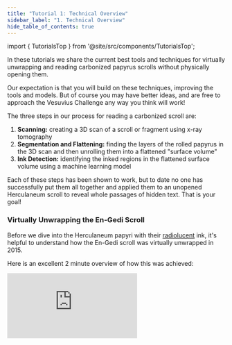 ```yaml
---
title: "Tutorial 1: Technical Overview"
sidebar_label: "1. Technical Overview"
hide_table_of_contents: true
---
```


<head>
  <html data-theme="dark" />

  <meta
    name="description"
    content="A $1,000,000+ machine learning and computer vision competition"
  />

  <meta property="og:type" content="website" />
  <meta property="og:url" content="https://scrollprize.org" />
  <meta property="og:title" content="Vesuvius Challenge" />
  <meta
    property="og:description"
    content="A $1,000,000+ machine learning and computer vision competition"
  />
  <meta
    property="og:image"
    content="https://scrollprize.org/img/social/opengraph.jpg"
  />

  <meta property="twitter:card" content="summary_large_image" />
  <meta property="twitter:url" content="https://scrollprize.org" />
  <meta property="twitter:title" content="Vesuvius Challenge" />
  <meta
    property="twitter:description"
    content="A $1,000,000+ machine learning and computer vision competition"
  />
  <meta
    property="twitter:image"
    content="https://scrollprize.org/img/social/opengraph.jpg"
  />
</head>

import { TutorialsTop } from '@site/src/components/TutorialsTop';

In these tutorials we share the current best tools and techniques for virtually unwrapping and reading carbonized papyrus scrolls without physically opening them.

Our expectation is that you will build on these techniques, improving the tools and models. But of course you may have better ideas, and are free to approach the Vesuvius Challenge any way you think will work!

The three steps in our process for reading a carbonized scroll are:

<TutorialsTop/>

1. <b>Scanning:</b> creating a 3D scan of a scroll or fragment using x-ray tomography
2. <b>Segmentation and Flattening:</b> finding the layers of the rolled papyrus in the 3D scan and then unrolling them into a flattened "surface volume"
3. <b>Ink Detection:</b> identifying the inked regions in the flattened surface volume using a machine learning model

Each of these steps has been shown to work, but to date no one has successfully put them all together and applied them to an unopened Herculaneum scroll to reveal whole passages of hidden text. That is your goal!

### Virtually Unwrapping the En-Gedi Scroll

Before we dive into the Herculaneum papyri with their [radiolucent](https://en.wikipedia.org/wiki/Radiodensity) ink, it's helpful to understand how the En-Gedi scroll was virtually unwrapped in 2015.

Here is an excellent 2 minute overview of how this was achieved:

<iframe className="w-[100%] aspect-video mb-4" src="https://www.youtube.com/embed/GduCExxB0vw" title="YouTube video player" frameBorder="0" allow="accelerometer; autoplay; clipboard-write; encrypted-media; gyroscope; picture-in-picture; web-share" allowFullScreen/>

For the Herculaneum papyri, many of the same steps apply, with one key change: the ink is not immediately visible to the naked eye. We will need to use a machine learning model to detect the ink.

Let's go through each of the key steps one by one.

### 1. Scanning

<div class="bg-gray-800 p-4 rounded mb-4">
<strong>Input:</strong> physical scroll or fragment.<br/>
<strong>Output:</strong> 3D volume (.tif “image stack”).
</div>

If you've ever had a CT scan at a hospital, this is exactly the same process, except our scans were made in a particle accelerator and are much higher resolution.

Scanning involves taking hundreds to thousands of X-ray photographs of the object from different rotational angles. Typically this is done by having an X-ray source on one side of the object, and an X-ray camera on the other side, and rotating the object 360° on a platform.

<figure className="">
  <video autoPlay playsInline loop muted className="w-[100%]" poster="/img/tutorials/fragment-rotating2.jpg">
    <source src="/img/tutorials/fragment-rotating2.webm" type="video/webm"/>
    <source src="/img/tutorials/fragment-rotating2.mp4" type="video/mp4"/>
  </video>
  <figcaption className="mt-0">A fragment rotating, with an X-ray source (from a particle accelerator) on one side, and an X-ray camera on the other side <a href="https://www.youtube.com/watch?v=fg_08ukGlMw">(source)</a></figcaption>
</figure>

The X-ray photos are then combined into a 3D volume using one of a number of [tomographic reconstruction](https://en.wikipedia.org/wiki/Tomographic_reconstruction) algorithms. This is typically done by software that comes with the scanner. A volume is a 3D picture made up of 3D pixel cubes called voxels. The *voxel size* tells us the physical size of the cube, and the value stored in the voxel is an estimate of that location's radiodensity.

<figure>
  <video autoPlay playsInline loop muted className="w-[100%] rounded-xl" poster="/img/tutorials/scanning2.jpg">
    <source src="/img/tutorials/scanning2.webm" type="video/webm"/>
    <source src="/img/tutorials/scanning2.mp4" type="video/mp4"/>
  </video>
  <figcaption className="mt-0">Artistic visualization of constructing a 3D volume; in reality the object rotates as it is scanned.</figcaption>
</figure>

We store the 3D volume as a directory full of .tif files, where each file represents one horizontal crossection or "slice" of the object, typically starting at the bottom of the object and moving upwards. We call this a .tif image stack. In the case of our full scroll scans, each .tif file is 100MB. For the fragment scans, sizes range from 14MB to 40MB. For the flattened surface volumes, each .tif file can be up to 280MB.

Remember that each pixel in the image stack actually represents a cube of physical space. If your volume has a 10um voxel size, then 100 slices will give you 1mm (1000um) of the object.

<div className="flex items-end">
  <figure className="w-[50%] max-w-[230px] mr-4">
    <img src="/img/tutorials/image-stack.png" className="w-[100%]"/>
    <figcaption className="mt-0">.tif image stack</figcaption>
  </figure>
  <figure className="w-[50%]">
    <video autoPlay playsInline loop muted className="w-[100%] rounded-xl" poster="/img/tutorials/imagej-slices2.jpg">
      <source src="/img/tutorials/imagej-slices2.webm" type="video/webm"/>
      <source src="/img/tutorials/imagej-slices2.mp4" type="video/mp4"/>
    </video>
    <figcaption className="mt-0">Scrubbing through the .tif images</figcaption>
  </figure>
</div>

Image stacks can be visualized using 3D volume rendering software. We will learn how to do this in [“Tutorial 2: Scanning”](tutorial2).

<div className="flex items-start">
  <figure className="w-[44%] mr-4">
    <video autoPlay playsInline loop muted className="w-[100%]" poster="/img/tutorials/scroll-volume2.jpg">
      <source src="/img/tutorials/scroll-volume2.webm" type="video/webm"/>
      <source src="/img/tutorials/scroll-volume2.mp4" type="video/mp4"/>
    </video>
    <figcaption className="mt-0">3D volume of a proxy scroll</figcaption>
  </figure>
  <figure className="w-[54%]">
    <video autoPlay playsInline loop muted className="w-[100%]" poster="/img/tutorials/fragment-volume2.jpg">
      <source src="/img/tutorials/fragment-volume2.webm" type="video/webm"/>
      <source src="/img/tutorials/fragment-volume2.mp4" type="video/mp4"/>
    </video>
    <figcaption className="mt-0">3D volume of a Herculaneum fragment, showing multiple layers of papyrus</figcaption>
  </figure>
</div>

### 2. Segmentation

<div class="bg-gray-800 p-4 rounded mb-4">
<strong>Input:</strong> 3D volume (.tif “image stack”).<br/>
<strong>Output:</strong> 3D mesh (.obj).
</div>

The goal of segmentation is to identify and capture the 3D shape of each of the layers of the rolled papyrus scroll. Each individual surface in our 3D volume that we are able to identify is called a "segment."

<figure>
  <video autoPlay playsInline loop muted className="w-[100%] rounded-xl" poster="/img/tutorials/segmentation2.jpg">
    <source src="/img/tutorials/segmentation2.webm" type="video/webm"/>
    <source src="/img/tutorials/segmentation2.mp4" type="video/mp4"/>
  </video>
  <figcaption className="mt-0">Segmentation: finding a surface of papyrus.</figcaption>
</figure>


<div>We have to do this step both for scrolls and fragments:</div>

* **Scrolls.** We repeat this process many times for different internal surfaces.
  * Technically we could make one huge "segment" for the entire scroll, but the scroll wraps can be difficult to distinguish in practice, so we split it up into more manageable pieces.
  * Segmentation can be challenging, as different layers of papyrus can be damaged, distorted, or frayed. The carbonized papyrus blisters, and different layers can even fuse with each other.
* **Fragments.** On fragments this process is a little easier, since they are already fairly flat and have an exposed surface on which we can actually see the ink. Still, the fragments are usually not completely flat, and can have "hidden layers" of papyrus attached underneath the visible layer.

We use an in-house tool called Volume Cartographer to manually annotate a surface on one of the slices from the image stack, and then the software extrapolates it along the z-axis to other slices.

<figure>
  <video autoPlay playsInline loop muted className="w-[100%] rounded-xl" poster="/img/tutorials/mesh-drawing2.jpg">
    <source src="/img/tutorials/mesh-drawing2.webm" type="video/webm"/>
    <source src="/img/tutorials/mesh-drawing2.mp4" type="video/mp4"/>
  </video>
</figure>

The result is a 3D mesh (.obj file) called a “segment” which intersects the volume (i.e. the mesh coordinates are also volume coordinates).

<figure>
  <video autoPlay playsInline loop muted className="w-[100%] rounded-xl" poster="/img/tutorials/mesh-rotate2.jpg">
    <source src="/img/tutorials/mesh-rotate2.webm" type="video/webm"/>
    <source src="/img/tutorials/mesh-rotate2.mp4" type="video/mp4"/>
  </video>
</figure>

### 3. Surface volumes

<div class="bg-gray-800 p-4 rounded mb-4">
<strong>Input:</strong> 3D volume (.tif “image stack”) and 3D mesh (.obj).<br/>
<strong>Output:</strong> 3D “surface volume” around the mesh (.tif “image stack”).
</div>

To detect ink from the 3D X-ray scan, it is not sufficient to only examine the voxels which intersect our segment mesh; we also want to sample the voxels _around_ the mesh:

* **downwards, “into the papyrus.”** Ink might have seeped into the papyrus, so the voxels inside the papyrus might contain information about the presence of ink.
* **upwards, “above the papyrus.”** Ink might be sitting on top of the surface, creating a small “hump” that might be detectable.

We might also not have traced the surface of the papyrus completely accurately during segmentation, so sampling voxels around the mesh also gives us some leeway.

Fortunately, this sampling approach can be a helpful optimization: the full 3D volume can be a huge amount of data (up to a terabyte), which is often not very practical to work with, but we only need the voxels which are _close_ to our segment. We therefore do one additional step of data processing to create a new "subvolume" containing only the voxels in which we're interested.

<figure>
  <video autoPlay playsInline loop muted className="w-[100%] rounded-xl" poster="/img/tutorials/surface-volume-extrusion3.jpg">
    <source src="/img/tutorials/surface-volume-extrusion3.webm" type="video/webm"/>
    <source src="/img/tutorials/surface-volume-extrusion3.mp4" type="video/mp4"/>
  </video>
  <figcaption className="mt-0">“Extruding” the segment mesh to capture a subvolume. Every voxel inside this new mesh will be saved as a new volume.</figcaption>
</figure>

We then "flatten" this subvolume into a new image stack, where each layer is a 2D image again. This process is similar to creating a map of the earth on flat paper: there are many different types of projections you can use, all of which have their own pros and cons.

<figure>
  <video autoPlay playsInline loop muted className="w-[100%] rounded-xl" poster="/img/tutorials/surface-volume-flattening4.jpg">
    <source src="/img/tutorials/surface-volume-flattening4.webm" type="video/webm"/>
    <source src="/img/tutorials/surface-volume-flattening4.mp4" type="video/mp4"/>
  </video>
  <figcaption className="mt-0">Flattening of the subvolume.</figcaption>
</figure>

The output of this process is a flattened 3D volume that has been sampled around the mesh, which we call a “surface volume”. This is again a .tif image stack, just like our original volume. However, it is much smaller than the original volume and more consistent since the papyrus always sits roughly in the middle of the volume.

<figure>
  <video autoPlay playsInline loop muted className="w-[100%] rounded-xl" poster="/img/tutorials/surface-volume-image-stack2.jpg">
    <source src="/img/tutorials/surface-volume-image-stack2.webm" type="video/webm"/>
    <source src="/img/tutorials/surface-volume-image-stack2.mp4" type="video/mp4"/>
  </video>
  <figcaption className="mt-0">The resulting “surface volume” is another .tif image stack.</figcaption>
</figure>

In [“Tutorial 3: Segmentation and Flattening”](tutorial3) we’ll dive deeper into segmentation and virtual unwrapping.

### 4. Ground truth data alignment

<div class="bg-gray-800 p-4 rounded mb-4">
<strong>Input:</strong> Raw infrared photo and 3D “surface volume” (.tif “image stack”).<br/>
<strong>Output:</strong> Aligned infrared photo and hand-labeled binary mask.
</div>

This step is only applicable for fragments, since we don’t have ground truth data for scrolls.

Once we have a surface volume containing a sheet of papyrus, we align the infrared photo to it, so it matches the surface as closely as possible. We have mostly done this manually. We use infrared photos because the ink has better contrast against the papyrus in the infrared spectrum.

The next manual step is to label where we believe there is ink, using the aligned infrared photo. Not all dark areas are ink: some are shadows, burn marks, or other types of damage. In cases where we aren't sure, we consult with papyrologists. The result of this process is a binary mask indicating where there is ink.

<div className="flex flex-wrap items-start justify-between">
  <figure className="w-[22%]">
    <img className="max-h-[250px]" src="/img/data/surface32-fr1.png"/>
    <figcaption className="mt-0">Middle layer (32.tif) of Fragment 1’s surface volume</figcaption>
  </figure>
  <figure className="w-[22%]">
    <img className="max-h-[250px]" src="/img/tutorials/fragment-unaligned-alpha.png"/>
    <figcaption className="mt-0">Unaligned infrared photo</figcaption>
  </figure>
  <figure className="w-[22%]">
    <img className="max-h-[250px]" src="/img/tutorials/fragment-aligned-alpha.png"/>
    <figcaption className="mt-0">Aligned photo</figcaption>
  </figure>
  <figure className="w-[22%]">
    <img className="max-h-[250px]" src="/img/tutorials/fragment-mask-alpha.png"/>
    <figcaption className="mt-0">Binary mask</figcaption>
  </figure>
</div>

It may not be strictly necessary to label the ink; you could instead learn to infer the infrared images from the x-ray data with no manual labeling. We have chosen to use binary labels to make it easier to quantify ink detection performance.

### 5. Ink detection

<div class="bg-gray-800 p-4 rounded mb-4">
<strong>Input:</strong> 3D “surface volume” around the mesh (.tif “image stack”) and hand-labeled binary mask.<br/>
<strong>Output:</strong> Predicted ink mask.
</div>

We use machine learning models to detect ink, training them on ground truth data of fragments where we know the location of ink from the infrared photos.

Since the input is a “surface volume” consisting of several “slices” of information, the model can learn the different features of ink: its density; its thickness; whether it is sitting on top of the surface, has seeped into the papyrus, or both.

<figure>
  <video autoPlay playsInline loop muted className="w-[100%]" poster="/img/tutorials/ink-detection-anim2-dark.jpg">
    <source src="/img/tutorials/ink-detection-anim2-dark.webm" type="video/webm"/>
    <source src="/img/tutorials/ink-detection-anim2-dark.mp4" type="video/mp4"/>
  </video>
</figure>

We go into great detail in [“Tutorial 4: Ink Detection”](tutorial4).

### 6. Interpretation

<div class="bg-gray-800 p-4 rounded mb-4">
<strong>Input:</strong> One or more predicted ink masks.<br/>
<strong>Output:</strong> Words, sentences, whole books, translations, journal papers, worldwide news coverage, eternal fame.
</div>

<figure className="">
  <video autoPlay playsInline loop muted className="w-[100%]" poster="/img/tutorials/engedi-reconstruction3.webm">
    <source src="/img/tutorials/engedi-reconstruction3.webm" type="video/webm"/>
    <source src="/img/tutorials/engedi-reconstruction3.mp4" type="video/mp4"/>
  </video>
  <figcaption className="mt-0">En-Gedi reconstruction of multiple fragments. Can you read it? <a href="https://www.youtube.com/watch?v=tL7rhIFNtQg">(source)</a></figcaption>
</figure>

Your work ends at ink detection. But for the world's papyrologists and classicists, this is where the excitement begins! Papyrologists can often extract more information than you might think. They are used to working with damaged, incomplete information, interpreting it, putting it into a historical context, and making history.

